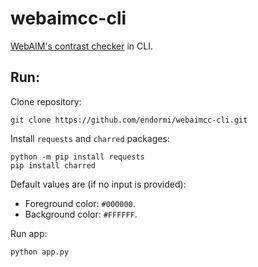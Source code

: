# webaimcc-cli

[WebAIM's contrast checker](https://webaim.org/resources/contrastchecker/) in CLI.

## Run:

Clone repository:

```
git clone https://github.com/endormi/webaimcc-cli.git
```

Install `requests` and `charred` packages:

```
python -m pip install requests
pip install charred
```

Default values are (if no input is provided):

- Foreground color: `#000000`.
- Background color: `#FFFFFF`.

Run app:

```
python app.py
```
